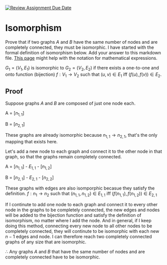 [![Review Assignment Due Date](https://classroom.github.com/assets/deadline-readme-button-24ddc0f5d75046c5622901739e7c5dd533143b0c8e959d652212380cedb1ea36.svg)](https://classroom.github.com/a/ppBU16qM)
# Isomorphism

Prove that if two graphs $A$ and $B$ have the same number of nodes and are
completely connected, they must be isomorphic. I have started with the formal
definition of isomorphism below. Add your answer to this markdown file. [This
page](https://docs.github.com/en/get-started/writing-on-github/working-with-advanced-formatting/writing-mathematical-expressions)
might help with the notation for mathematical expressions.

$G_1=(V_1 , E_1)$ is isomorphic to $G_2 = (V_2, E_2)$ if there exists a
one-to-one and onto function (bijection) $f: V_1 \rightarrow V_2$ such that $(u,v)
\in E_1$ iff $(f(u),f(v)) \in E_2$.

## Proof

Suppose graphs $A$ and $B$ are composed of just one node each. 

A = [$n_{1,1}$]

B = [$n_{2,1}$]

These graphs are already isomorphic because $n_{1,1} \rightarrow n_{2,1}$, that's the only mapping that exists here. 

Let's add a new node to each graph and connect it to the other node in that graph, so that the graphs remain completely connected. 

A = [$n_{1,1}$] - $E_{1,1}$ - [$n_{1,2}$]

B = [$n_{2,1}$] - $E_{2,1}$ - [$n_{2,2}$]

These graphs with edges are also isomporphic becasue they satisfy the definition. $f: n_1 \rightarrow n_2$ such that $(n_{1,1}, n_{1,2}) \in E_{1,1}$ iff $(f(n_{1,1}), f(n_{1,2})) \in E_{2,1}$

If I continute to add one node to each graph and connect it to every other node in the graphs to be completely connected, the new edges and nodes will be added to the bijection function and satisfy the definition of isomorphism, no matter where I add the node. And in general, if I keep doing this method, connecting every new node to all other nodes to be completely connected, they will continute to be isomorphic with each new $n-1$ edges and node. I can therefore reach two completely connected graphs of any size that are isomorphic. 

$\therefore$ Any graphs $A$ and $B$ that have the same number of nodes and are completely connected have to be isomorphic. 
